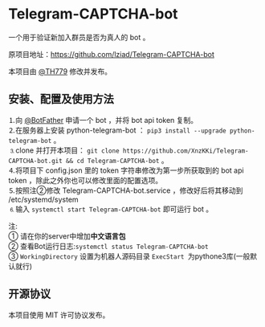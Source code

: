 # Telegram-CAPTCHA-bot

一个用于验证新加入群员是否为真人的 bot 。

原项目地址：https://github.com/lziad/Telegram-CAPTCHA-bot

本项目由 [@TH779](https://t.me/TH779) 修改并发布。

## 安装、配置及使用方法

⒈向 [@BotFather](https://t.me/BotFather) 申请一个 bot ，并将 bot api token 复制。
</br>⒉在服务器上安装 python-telegram-bot ： `pip3 install --upgrade python-telegram-bot` 。
</br>⒊clone 并打开本项目： `git clone https://github.com/XnzKKi/Telegram-CAPTCHA-bot.git && cd Telegram-CAPTCHA-bot` 。
</br>⒋将项目下 config.json 里的 token 字符串修改为第一步所获取到的 bot api token ，除此之外你也可以修改里面的配置选项。
</br>⒌按照注②修改 Telegram-CAPTCHA-bot.service ，修改好后将其移动到 /etc/systemd/system 
</br>⒍输入 `systemctl start Telegram-CAPTCHA-bot` 即可运行 bot 。

注:
   </br>① 请在你的server中增加<b>中文语言包</b>
   </br>② 查看Bot运行日志:`systemctl status Telegram-CAPTCHA-bot`
   </br>③ `WorkingDirectory` 设置为机器人源码目录 `ExecStart `为pythone3库(一般默认就行)
   
## 开源协议

本项目使用 MIT 许可协议发布。
